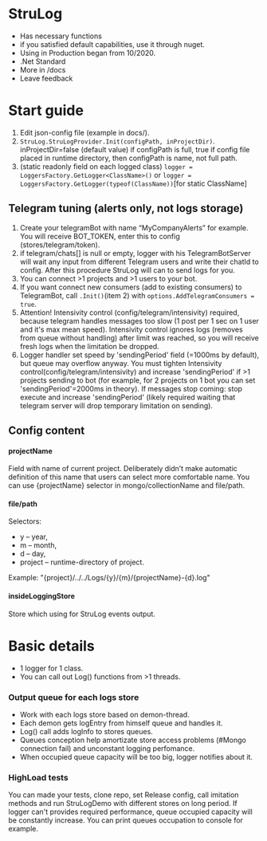 # StruLog
- Has necessary functions
- if you satisfied default capabilities, use it through nuget.
- Using in Production began from 10/2020.
- .Net Standard
- More in /docs
- Leave feedback

# Start guide
1. Edit json-config file (example in docs/).
2. `StruLog.StruLogProvider.Init(configPath, inProjectDir)`. inProjectDir=false (default value) if configPath is full, true if config file placed in runtime directory, then configPath is name, not full path.
3. (static readonly field on each logged class) `logger = LoggersFactory.GetLogger<ClassName>()` or `logger = LoggersFactory.GetLogger(typeof(ClassName))`[for static ClassName]

## Telegram tuning (alerts only, not logs storage)
1. Create your telegramBot with name “MyCompanyAlerts” for example. You will receive BOT_TOKEN, enter this to config (stores/telegram/token).
2. if telegram/chats[] is null or empty, logger with his TelegramBotServer will wait any input from different Telegram users and write their chatId to config. After this procedure StruLog will can to send logs for you.
3. You can connect >1 projects and >1 users to your bot.
4. If you want connect new consumers (add to existing consumers) to TelegramBot, call ```.Init()```(item 2) with ```options.AddTelegramConsumers = true```.
5. Attention! Intensivity control (config/telegram/intensivity) required, because telegram handles messages too slow (1 post per 1 sec on 1 user and it's max mean speed). Intensivity control ignores logs (removes from queue without handling) after limit was reached, so you will receive fresh logs when the limitation be dropped.
6. Logger handler set speed by 'sendingPeriod' field (=1000ms by default), but queue may overflow anyway. You must tighten Intensivity control(config/telegram/intensivity) and increase 'sendingPeriod' if >1 projects sending to bot (for example, for 2 projects on 1 bot you can set 'sendingPeriod'=2000ms in theory). If messages stop coming: stop execute and increase 'sendingPeriod' (likely required waiting that telegram server will drop temporary limitation on sending). 

## Config content
#### projectName
Field with name of current project. Deliberately didn’t make automatic definition of this name that users can select more comfortable name.
You can use {projectName} selector in mongo/collectionName and file/path.
#### file/path
Selectors:
- y – year,
- m – month,
- d – day,
- project – runtime-directory of project.

Example: "{project}/../../Logs/{y}/{m}/{projectName}-{d}.log"
#### insideLoggingStore
Store which using for StruLog events output.
# Basic details
- 1 logger for 1 class.
- You can call out Log() functions from >1 threads.

### Output queue for each logs store
- Work with each logs store based on demon-thread.
- Each demon gets logEntry from himself queue and handles it. 
- Log() call adds logInfo to stores queues. 
- Queues conception help amortizate store access problems (#Mongo connection fail) and unconstant logging perfomance.
- When occupied queue capacity will be too big, logger notifies about it.

### HighLoad tests
You can made your tests, clone repo, set Release config, call imitation methods and run StruLogDemo with different stores on long period. If logger can't provides required performance, queue occupied capacity will be constantly increase. You can print queues occupation to console for example.
